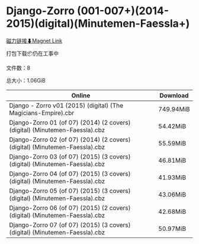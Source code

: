 # Django-Zorro (001-007+)(2014-2015)(digital)(Minutemen-Faessla+)

[磁力链接⬇Magnet Link](magnet:?xt=urn:btih:33a4e88ffcce1f8b6b9f3a944754f3b04ae90b36&dn=Django-Zorro%20%28001-007%2B%29%282014-2015%29%28digital%29%28Minutemen-Faessla%2B%29)

打包下载📦仍在工事中

文件数：8

总大小：1.06GiB

Online | Download
--- | ---
Django - Zorro v01 (2015) (digital) (The Magicians-Empire).cbr | 749.94MiB
Django-Zorro 01 (of 07) (2014) (2 covers) (digital) (Minutemen-Faessla).cbz | 54.42MiB
Django-Zorro 02 (of 07) (2014) (2 covers) (digital) (Minutemen-Faessla).cbz | 55.59MiB
Django-Zorro 03 (of 07) (2015) (3 covers) (digital) (Minutemen-Faessla).cbz | 46.81MiB
Django-Zorro 04 (of 07) (2015) (3 covers) (digital) (Minutemen-Faessla).cbz | 41.93MiB
Django-Zorro 05 (of 07) (2015) (3 covers) (digital) (Minutemen-Faessla).cbz | 43.06MiB
Django-Zorro 06 (of 07) (2015) (2 covers) (digital) (Minutemen-Faessla).cbz | 42.68MiB
Django-Zorro 07 (of 07) (2015) (3 covers) (digital) (Minutemen-Faessla).cbz | 50.97MiB